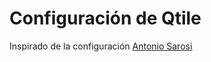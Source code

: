 # Configuración de Qtile

Inspirado de la configuración [Antonio Sarosi](https://github.com/antoniosarosi/dotfiles/tree/master/.config/qtile)
